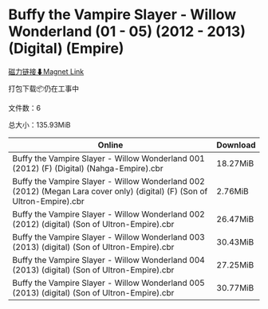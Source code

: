 # Buffy the Vampire Slayer - Willow Wonderland (01 - 05) (2012 - 2013) (Digital) (Empire)

[磁力链接⬇Magnet Link](magnet:?xt=urn:btih:f361eb8a192968f2ce5f879d1e0f50df37afb02e&dn=Buffy%20the%20Vampire%20Slayer%20-%20Willow%20Wonderland%20%2801%20-%2005%29%20%282012%20-%202013%29%20%28Digital%29%20%28Empire%29)

打包下载📦仍在工事中

文件数：6

总大小：135.93MiB

Online | Download
--- | ---
Buffy the Vampire Slayer - Willow Wonderland 001 (2012) (F) (Digital) (Nahga-Empire).cbr | 18.27MiB
Buffy the Vampire Slayer - Willow Wonderland 002 (2012) (Megan Lara cover only) (digital) (F) (Son of Ultron-Empire).cbr | 2.76MiB
Buffy the Vampire Slayer - Willow Wonderland 002 (2012) (digital) (Son of Ultron-Empire).cbr | 26.47MiB
Buffy the Vampire Slayer - Willow Wonderland 003 (2013) (digital) (Son of Ultron-Empire).cbr | 30.43MiB
Buffy the Vampire Slayer - Willow Wonderland 004 (2013) (digital) (Son of Ultron-Empire).cbr | 27.25MiB
Buffy the Vampire Slayer - Willow Wonderland 005 (2013) (digital) (Son of Ultron-Empire).cbr | 30.77MiB